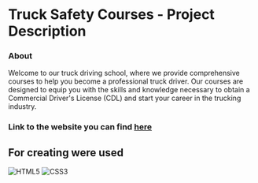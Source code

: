 # Truck Safety Courses - Project Description <br>

### About <br/>

Welcome to our truck driving school, where we provide comprehensive courses to help you become a professional truck driver. Our courses are designed to equip you with the skills and knowledge necessary to obtain a Commercial Driver's License (CDL) and start your career in the trucking industry.<br/>

### Link to the website you can find [here](https://github.com/PAZIUK/PAZIUK/blob/main/README.md#my-projects)<br/>

## For creating were used <br/>

![HTML5](https://img.shields.io/badge/-HTML5-ffffff?style=for-the-badge&logo=html5)
![CSS3](https://img.shields.io/badge/-CSS3-264de4?style=for-the-badge&logo=css3)
